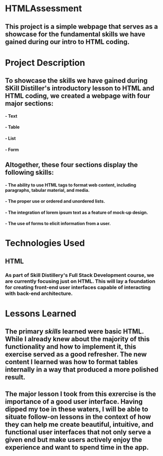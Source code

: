 # HTMLAssessment
## This project is a simple webpage that serves as a showcase for the fundamental skills we have gained during our intro to HTML coding. 

# Project Description
## To showcase the skills we have gained during SKill Distiller's introductory lesson to HTML and HTML coding, we created a webpage with four major sections:
#### - Text
#### - Table
#### - List
#### - Form
## Altogether, these four sections display the following skills:
#### - The ability to use HTML tags to format web content, including paragraphs, tabular material, and media.
#### - The proper use or ordered and unordered lists.
#### - The integration of lorem ipsum text as a feature of mock-up design.
#### - The use of forms to elicit information from a user.

# Technologies Used
## HTML
### As part of Skill Distillery's Full Stack Development course, we are currently focusing just on HTML. This will lay a foundation for creating front-end user interfaces capable of interacting with back-end architecture.

# Lessons Learned
## The primary *skills* learned were basic HTML. While I already knew about the majority of this functionality and how to implement it, this exercise served as a good refresher. The new content I learned was how to format tables internally in a way that produced a more polished result.
## The major lesson I took from this exrercise is the importance of a good user interface. Having dipped my toe in these waters, I will be able to situate follow-on lessons in the context of how they can help me create beautiful, intuitive, and functional user interfaces that not only serve a given end but make users actively enjoy the experience and want to spend time in the app.
